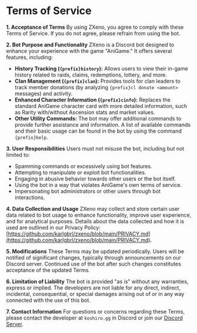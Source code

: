 # Terms of Service

**1. Acceptance of Terms**
By using ZXeno, you agree to comply with these Terms of Service. If you do not agree, please refrain from using the bot.

**2. Bot Purpose and Functionality**
ZXeno is a Discord bot designed to enhance your experience with the game "AniGame." It offers several features, including:
 * **History Tracking (`{prefix}history`):** Allows users to view their in-game history related to raids, claims, redemptions, lottery, and more.
 * **Clan Management (`{prefix}clan`):** Provides tools for clan leaders to track member donations (by analyzing `{prefix}cl donate <amount>` messages) and activity.
 * **Enhanced Character Information (`{prefix}cinfo`):** Replaces the standard AniGame character card with more detailed information, such as Rarity with/without Ascension stats and market values.
 * **Other Utility Commands:** The bot may offer additional commands to provide further assistance and information. A list of available commands and their basic usage can be found in the bot by using the command `{prefix}help`.

**3. User Responsibilities**
Users must not misuse the bot, including but not limited to:
 * Spamming commands or excessively using bot features.
 * Attempting to manipulate or exploit bot functionalities.
 * Engaging in abusive behavior towards other users or the bot itself.
 * Using the bot in a way that violates AniGame's own terms of service.
 * Impersonating bot administrators or other users through bot interactions.

**4. Data Collection and Usage**
ZXeno may collect and store certain user data related to bot usage to enhance functionality, improve user experience, and for analytical purposes. Details about the data collected and how it is used are outlined in our Privacy Policy: [https://github.com/karlgbrl/zxeno/blob/main/PRIVACY.md](https://github.com/karlgbrl/zxeno/blob/main/PRIVACY.md).

**5. Modifications**
These Terms may be updated periodically. Users will be notified of significant changes, typically through announcements on our Discord server. Continued use of the bot after such changes constitutes acceptance of the updated Terms.

**6. Limitation of Liability**
The bot is provided "as is" without any warranties, express or implied. The developers are not liable for any direct, indirect, incidental, consequential, or special damages arising out of or in any way connected with the use of this bot.

**7. Contact Information**
For questions or concerns regarding these Terms, please contact the developer at `koshiro.gg` in Discord or join our [Discord Server](https://support.zxeno.space/).
